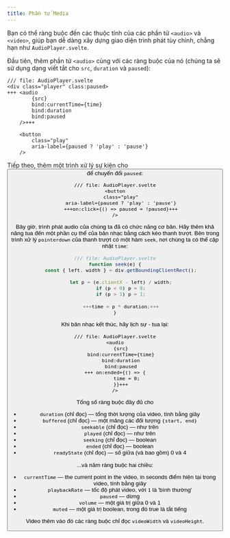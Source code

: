 ```yaml
---
title: Phần tử Media
---
```


Bạn có thể ràng buộc đến các thuộc tính của các phần tử `<audio>` và `<video>`, giúp bạn dễ dàng xây dựng giao diện trình phát tùy chỉnh, chẳng hạn như `AudioPlayer.svelte`.

Đầu tiên, thêm phần tử `<audio>` cùng với các ràng buộc của nó (chúng ta sẽ sử dụng dạng viết tắt cho `src`, `duration` và `paused`):

```svelte
/// file: AudioPlayer.svelte
<div class="player" class:paused>
+++	<audio
		{src}
		bind:currentTime={time}
		bind:duration
		bind:paused
	/>+++

	<button
		class="play"
		aria-label={paused ? 'play' : 'pause'}
	/>
```

Tiếp theo, thêm một trình xử lý sự kiện cho <button> để chuyển đổi `paused`:

```svelte
/// file: AudioPlayer.svelte
<button
	class="play"
	aria-label={paused ? 'play' : 'pause'}
	+++on:click={() => paused = !paused}+++
/>
```

Bây giờ, trình phát audio của chúng ta đã có chức năng cơ bản. Hãy thêm khả năng tua đến một phần cụ thể của bản nhạc bằng cách kéo thanh trượt. Bên trong trình xử lý `pointerdown` của thanh trượt có một hàm `seek`, nơi chúng ta có thể cập nhật `time`:

```js
/// file: AudioPlayer.svelte
function seek(e) {
	const { left, width } = div.getBoundingClientRect();

	let p = (e.clientX - left) / width;
	if (p < 0) p = 0;
	if (p > 1) p = 1;

	+++time = p * duration;+++
}
```

Khi bản nhạc kết thúc, hãy lịch sự - tua lại:

```svelte
/// file: AudioPlayer.svelte
<audio
	{src}
	bind:currentTime={time}
	bind:duration
	bind:paused
+++	on:ended={() => {
		time = 0;
	}}+++
/>
```

Tổng số ràng buộc đầy đủ cho <audio> và <video> như sau - bảy ràng buộc _chỉ đọc_...

- `duration` (chỉ đọc) — tổng thời lượng của video, tính bằng giây
- `buffered`  (chỉ đọc) — một mảng các đối tượng `{start, end}`
- `seekable` (chỉ đọc) — như trên
- `played` (chỉ đọc) — như trên
- `seeking` (chỉ đọc) — boolean
- `ended` (chỉ đọc) — boolean
- `readyState` (chỉ đọc) — số giữa (và bao gồm) 0 và 4

...và năm ràng buộc hai chiều:

- `currentTime` — the current point in the video, in seconds điểm hiện tại trong video, tính bằng giây
- `playbackRate` — tốc độ phát video, với `1` là 'bình thường'
- `paused` — dừng
- `volume` — một giá trị giữa 0 và 1
- `muted` — một giá trị boolean, trong đó true là tắt tiếng

Video thêm vào đó các ràng buộc chỉ đọc `videoWidth` và `videoHeight`.

